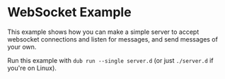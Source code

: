# WebSocket Example

This example shows how you can make a simple server to accept websocket connections and listen for messages, and send messages of your own.

Run this example with `dub run --single server.d` (or just `./server.d` if you're on Linux).
